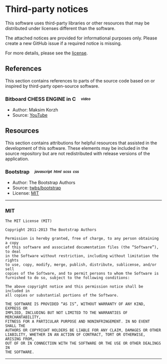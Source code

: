 Third-party notices
===================
This software uses third-party libraries or other resources that may be
distributed under licenses different than the software.

The attached notices are provided for informational purposes only. Please
create a new GitHub issue if a required notice is missing. 

For more details, please see the [license](LICENSE.txt).

References
----------
This section contains references to parts of the source code based on or
inspired by third-party open-source software.

### Bitboard CHESS ENGINE in C&emsp;<sub><sup>*video*&ensp;</sup></sub>
- Author: Maksim Korzh
- Source: [YouTube](https://youtu.be/QUNP-UjujBM)


Resources
---------
This section contains attributions for helpful resources that assisted in the
development of this software. These elements may be included in the source
repository but are not redistributed with release versions of the application.

### Bootstrap&emsp;<sub><sup>*javascript*&ensp;*html*&ensp;*scss*&ensp;*css*&ensp;</sup></sub>
- Author: The Bootstrap Authors
- Source: [twbs/bootstrap](https://github.com/twbs/bootstrap)
- License: [MIT](#mit_bootstrap)

--------

### <a id='mit_bootstrap'>MIT</a>

```
The MIT License (MIT)

Copyright 2011-2013 The Bootstrap Authors

Permission is hereby granted, free of charge, to any person obtaining a copy
of this software and associated documentation files (the “Software”), to deal
in the Software without restriction, including without limitation the rights
to use, copy, modify, merge, publish, distribute, sublicense, and/or sell
copies of the Software, and to permit persons to whom the Software is
furnished to do so, subject to the following conditions:

The above copyright notice and this permission notice shall be included in
all copies or substantial portions of the Software.

THE SOFTWARE IS PROVIDED “AS IS”, WITHOUT WARRANTY OF ANY KIND, EXPRESS OR
IMPLIED, INCLUDING BUT NOT LIMITED TO THE WARRANTIES OF MERCHANTABILITY,
FITNESS FOR A PARTICULAR PURPOSE AND NONINFRINGEMENT. IN NO EVENT SHALL THE
AUTHORS OR COPYRIGHT HOLDERS BE LIABLE FOR ANY CLAIM, DAMAGES OR OTHER
LIABILITY, WHETHER IN AN ACTION OF CONTRACT, TORT OR OTHERWISE, ARISING FROM,
OUT OF OR IN CONNECTION WITH THE SOFTWARE OR THE USE OR OTHER DEALINGS IN
THE SOFTWARE.
```
________________________________________________________________________________
